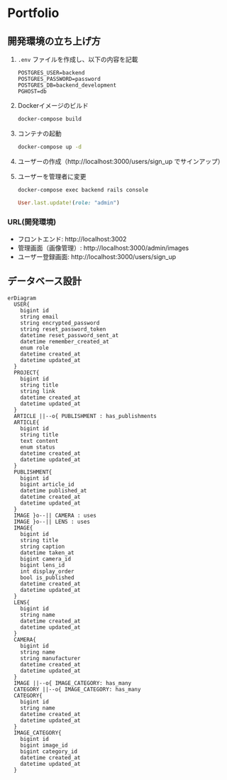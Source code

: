 # Portfolio

## 開発環境の立ち上げ方

1. `.env` ファイルを作成し、以下の内容を記載

   ```env
   POSTGRES_USER=backend
   POSTGRES_PASSWORD=password
   POSTGRES_DB=backend_development
   PGHOST=db
   ```

2. Dockerイメージのビルド

   ```bash
   docker-compose build
   ```

3. コンテナの起動

   ```bash
   docker-compose up -d
   ```

4. ユーザーの作成（http://localhost:3000/users/sign_up でサインアップ）

5. ユーザーを管理者に変更

   ```bash
   docker-compose exec backend rails console
   ```

   ```ruby
   User.last.update!(role: "admin")
   ```

### URL(開発環境)

- フロントエンド: http://localhost:3002
- 管理画面（画像管理）: http://localhost:3000/admin/images
- ユーザー登録画面: http://localhost:3000/users/sign_up

## データベース設計

```mermaid
erDiagram
  USER{
    bigint id
    string email
    string encrypted_password
    string reset_password_token
    datetime reset_password_sent_at
    datetime remember_created_at
    enum role
    datetime created_at
    datetime updated_at
  }
  PROJECT{
    bigint id
    string title
    string link
    datetime created_at
    datetime updated_at
  }
  ARTICLE ||--o{ PUBLISHMENT : has_publishments
  ARTICLE{
    bigint id
    string title
    text content
    enum status
    datetime created_at
    datetime updated_at
  }
  PUBLISHMENT{
    bigint id
    bigint article_id
    datetime published_at
    datetime created_at
    datetime updated_at
  }
  IMAGE }o--|| CAMERA : uses
  IMAGE }o--|| LENS : uses
  IMAGE{
    bigint id
    string title
    string caption
    datetime taken_at
    bigint camera_id
    bigint lens_id
    int display_order
    bool is_published
    datetime created_at
    datetime updated_at
  }
  LENS{
    bigint id
    string name
    datetime created_at
    datetime updated_at
  }
  CAMERA{
    bigint id
    string name
    string manufacturer
    datetime created_at
    datetime updated_at
  }
  IMAGE ||--o{ IMAGE_CATEGORY: has_many
  CATEGORY ||--o{ IMAGE_CATEGORY: has_many
  CATEGORY{
    bigint id
    string name
    datetime created_at
    datetime updated_at
  }
  IMAGE_CATEGORY{
    bigint id
    bigint image_id
    bigint category_id
    datetime created_at
    datetime updated_at
  }
```
